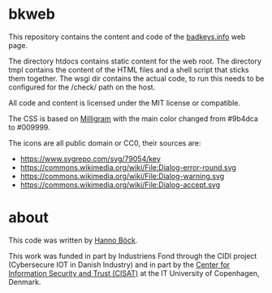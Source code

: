 # bkweb

This repository contains the content and code of the
[badkeys.info](https://badkeys.info) web page.

The directory htdocs contains static content for the web root. The directory
tmpl contains the content of the HTML files and a shell script that sticks
them together. The wsgi dir contains the actual code, to run this needs
to be configured for the /check/ path on the host.

All code and content is licensed under the MIT license or compatible.

The CSS is based on [Milligram](https://milligram.io/) with the main color
changed from #9b4dca to #009999.

The icons are all public domain or CC0, their sources are:

* https://www.svgrepo.com/svg/79054/key
* https://commons.wikimedia.org/wiki/File:Dialog-error-round.svg
* https://commons.wikimedia.org/wiki/File:Dialog-warning.svg
* https://commons.wikimedia.org/wiki/File:Dialog-accept.svg


# about

This code was written by [Hanno Böck](https://hboeck.de).

This work was funded in part by Industriens Fond through the CIDI project
(Cybersecure IOT in Danish Industry) and in part by the
[Center for Information Security and Trust (CISAT)](https://cisat.dk/)
at the IT University of Copenhagen, Denmark.